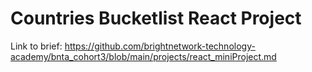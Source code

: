 # Countries Bucketlist React Project

Link to brief: https://github.com/brightnetwork-technology-academy/bnta_cohort3/blob/main/projects/react_miniProject.md

